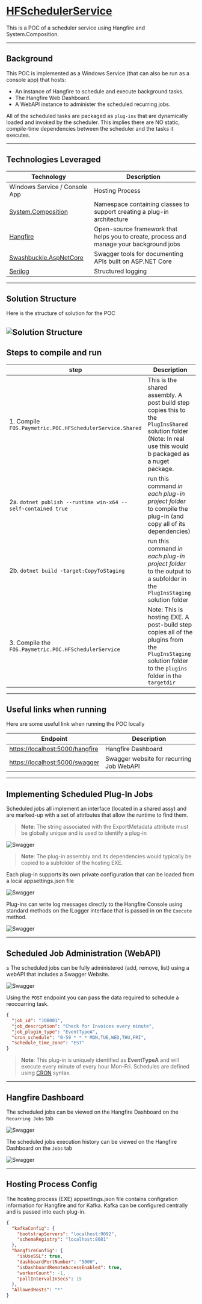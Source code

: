 # [HFSchedulerService](https://github.com/TomBruns/HFSchedulerService)

This is a POC of a scheduler service using Hangfire and System.Composition.

---
## Background

This POC is implemented as a Windows Service (that can also be run as a console app) that hosts:
* An instance of Hangfire to schedule and execute background tasks.
* The Hangfire Web Dashboard.
* A WebAPI instance to administer the scheduled recurring jobs.

All of the scheduled tasks are packaged as `plug-ins`  that are dynamically loaded and invoked by the scheduler.  This implies there are NO static, compile-time dependencies between the scheduler and the tasks it executes. 

---
## Technologies Leveraged

|Technology | Description |
|---- | ------------ |
| Windows Service / Console App  | Hosting Process |
| [System.Composition](https://docs.microsoft.com/en-us/dotnet/api/system.composition?view=dotnet-plat-ext-3.1)  | Namespace containing classes to support creating a plug-in architecture|
| [Hangfire](https://www.hangfire.io/) | Open-source framework that helps you to create, process and manage your background jobs |
| [Swashbuckle.AspNetCore](https://www.nuget.org/packages/Swashbuckle.AspNetCore/) | Swagger tools for documenting APIs built on ASP.NET Core |
| [Serilog](https://serilog.net/) | Structured logging |

---
## Solution Structure

Here is the structure of solution for the POC

![Solution Structure](../images/solutionStructure2.jpg?raw=true)
---
## Steps to compile and run

| step | Description |
| ---- | ----------- |
| 1. Compile `FOS.Paymetric.POC.HFSchedulerService.Shared` |  This is the shared assembly.  A post build step copies this to the `PlugInsShared` solution folder (Note: In real use this would b packaged as a nuget package. |
| 2a. `dotnet publish --runtime win-x64 --self-contained true` | run this command *in each plug-in project folder* to compile the plug-in (and copy all of its dependencies) |
| 2b. `dotnet build -target:CopyToStaging` | run this command *in each plug-in project folder* to the output to a subfolder in the `PlugInsStaging` solution folder |
| 3. Compile the `FOS.Paymetric.POC.HFSchedulerService` | Note: This is hosting EXE.  A post-build step copies all of the plugins from the `PlugInsStaging` solution folder to the `plugins` folder in the `targetdir` |


---
## Useful links when running

Here are some useful link when running the POC locally

| Endpoint | Description |
|----------|------------|
| [https://localhost:5000/hangfire](https://localhost:5000/hangfire) | Hangfire Dashboard |
| [https://localhost:5000/swagger](https://localhost:5000/swagger)| Swagger website for recurring Job WebAPI   |

---
## Implementing Scheduled Plug-In Jobs

Scheduled jobs all implement an interface (located in a shared assy) and are marked-up with a set of attributes that allow the runtime to find them.

> **Note**: The string associated with the ExportMetadata attribute must be globally unique and is used to identify a plug-in 

![Swagger](../images/plugin.jpg?raw=true)

> **Note**: The plug-in assembly and its dependencies would typically be copied to a subfolder of the hosting EXE.  

Each plug-in supports its own private configuration that can be loaded from a local  appsettings.json file

![Swagger](../images/pluginConfig.jpg?raw=true)

Plug-ins can write log messages directly to the Hangfire Console using standard methods on the ILogger interface that is passed in on the `Execute` method.

![Swagger](../images/logging.jpg?raw=true)

---
## Scheduled Job Administration (WebAPI)

s The scheduled jobs can be fully administered (add, remove, list) using a webAPI that includes a Swagger Website.

![Swagger](../images/swagger.jpg?raw=true)

Using the `POST` endpoint you can pass the data required to schedule a reoccurring task.

```json
{
  "job_id": "JOB001",
  "job_description": "Check for Invoices every minute",
  "job_plugin_type": "EventTypeA",
  "cron_schedule": "0-59 * * * MON,TUE,WED,THU,FRI",
  "schedule_time_zone": "EST"
}
```
> **Note**: This plug-in is uniquely identified as **EventTypeA** and will execute every minute of every hour Mon-Fri.  Schedules are defined using [CRON](https://en.wikipedia.org/wiki/Cron#CRON_expression) syntax.

---
## Hangfire Dashboard

The scheduled jobs can be viewed on the Hangfire Dashboard on the `Recurring Jobs` tab

![Swagger](../images/hangfireRecurringJobs.jpg?raw=true)

The scheduled jobs execution history can be viewed on the Hangfire Dashboard on the `Jobs` tab

![Swagger](../images/hangfireJob.jpg?raw=true)

---
## Hosting Process Config

The hosting process (EXE) appsettings.json file contains configration information for Hangfire and for Kafka.  Kafka can be configured centrally and is passed into each plug-in.

```json
{
  "kafkaConfig": {
    "bootstrapServers": "localhost:9092",
    "schemaRegistry": "localhost:8081"
  },
  "hangfireConfig": {
    "isUseSSL": true,
    "dashboardPortNumber": "5000",
    "isDashboardRemoteAccessEnabled": true,
    "workerCount": -1,
    "pollIntervalInSecs": 15
  },
  "AllowedHosts": "*"
}
```
